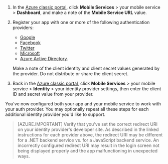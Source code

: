
1. In the [Azure classic portal](https://manage.windowsazure.cn/), click **Mobile Services** > your mobile service > **Dashboard**, and make a note of the **Mobile Service URL** value.

2. Register your app with one or more of the following authentication providers:
   * [Google](/documentation/articles/mobile-services-how-to-register-google-authentication/)
   * [Facebook](/documentation/articles/mobile-services-how-to-register-facebook-authentication/)
   * [Twitter](/documentation/articles/mobile-services-how-to-register-twitter-authentication/)
   * [Microsoft](/documentation/articles/mobile-services-how-to-register-microsoft-authentication/)
   * [Azure Active Directory](/documentation/articles/mobile-services-how-to-register-active-directory-authentication/). 
   
    Make a note of the client identity and client secret values generated by the provider. Do not distribute or share the client secret.

3. Back in the [Azure classic portal](https://manage.windowsazure.cn/), click **Mobile Services** > your mobile service > **Identity** > your identity provider settings, then enter the client ID and secret value from your provider. 
 
You've now configured both your app and your mobile service to work with your auth provider. You may optionally repeat all these steps for each additional identity provider you'd like to support.

> [AZURE.IMPORTANT] Verify that you've set the correct redirect URI on your identity provider's developer site. As described in the linked instructions for each provider above, the redirect URI may be different for a .NET backend service vs. for a JavaScript backend service. An incorrectly configured redirect URI may result in the login screen not being displayed properly and the app malfunctioning in unexpected ways.
